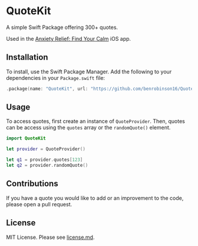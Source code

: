 # QuoteKit

A simple Swift Package offering 300+ quotes.

Used in the [Anxiety Relief: Find Your Calm](https://anxiety-relief-app.github.io/) iOS app.

## Installation

To install, use the Swift Package Manager. Add the following to your dependencies in your `Package.swift` file:

```swift
.package(name: "QuoteKit", url: "https://github.com/benrobinson16/QuoteKit.git", .branch("main"))
```

## Usage

To access quotes, first create an instance of `QuoteProvider`. Then, quotes can be access using the `quotes` array or the `randomQuote()` element.

```swift
import QuoteKit

let provider = QuoteProvider()

let q1 = provider.quotes[123]
let q2 = provider.randomQuote()
```

## Contributions

If you have a quote you would like to add or an improvement to the code, please open a pull request.

## License

MIT License. Please see [license.md](https://github.com/benrobinson16/QuoteKit/license.md).

